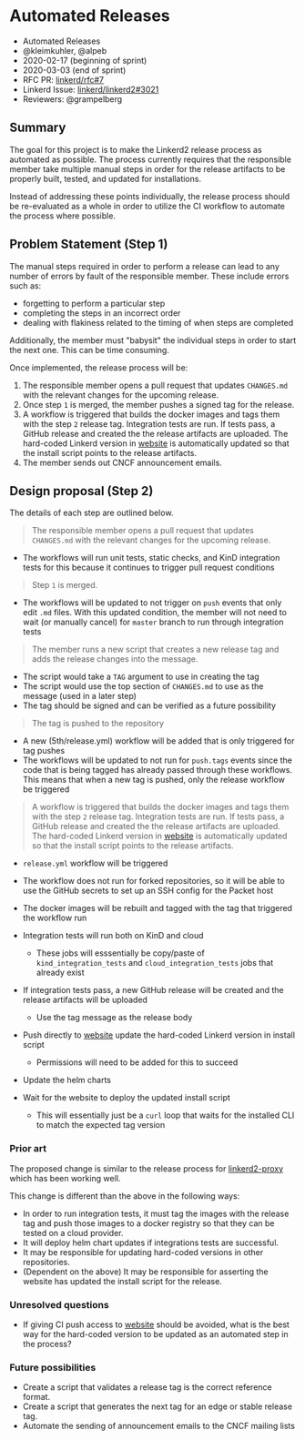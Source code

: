 # Automated Releases

- Automated Releases
- @kleimkuhler, @alpeb
- 2020-02-17 (beginning of sprint)
- 2020-03-03 (end of sprint)
- RFC PR: [linkerd/rfc#7](https://github.com/linkerd/rfc/pull/7)
- Linkerd Issue:
  [linkerd/linkerd2#3021](https://github.com/linkerd/linkerd2/issues/3021)
- Reviewers: @grampelberg

## Summary

[summary]: #summary

The goal for this project is to make the Linkerd2 release process as automated
as possible. The process currently requires that the responsible member take
multiple manual steps in order for the release artifacts to be properly built,
tested, and updated for installations.

Instead of addressing these points individually, the release process should be
re-evaluated as a whole in order to utilize the CI workflow to automate the
process where possible.

## Problem Statement (Step 1)

[problem-statement]: #problem-statement

The manual steps required in order to perform a release can lead to any number
of errors by fault of the responsible member. These include errors such as:

- forgetting to perform a particular step
- completing the steps in an incorrect order
- dealing with flakiness related to the timing of when steps are completed

Additionally, the member must "babysit" the individual steps in order to start
the next one. This can be time consuming.

Once implemented, the release process will be:

1. The responsible member opens a pull request that updates `CHANGES.md` with
   the relevant changes for the upcoming release.
2. Once step `1` is merged, the member pushes a signed tag for the release.
3. A workflow is triggered that builds the docker images and tags them with the
   step `2` release tag. Integration tests are run. If tests pass, a GitHub
   release and created the the release artifacts are uploaded. The hard-coded
   Linkerd version in [website](https://github.com/linkerd/website) is
   automatically updated so that the install script points to the release
   artifacts.
4. The member sends out CNCF announcement emails.

## Design proposal (Step 2)

[design-proposal]: #design-proposal

The details of each step are outlined below.

> The responsible member opens a pull request that updates `CHANGES.md` with the
> relevant changes for the upcoming release.

- The workflows will run unit tests, static checks, and KinD integration tests
  for this because it continues to trigger pull request conditions

> Step `1` is merged.

- The workflows will be updated to not trigger on `push` events that only edit
  `.md` files. With this updated condition, the member will not need to wait (or
  manually cancel) for `master` branch to run through integration tests

> The member runs a new script that creates a new release tag and adds the
> release changes into the message.

- The script would take a `TAG` argument to use in creating the tag
- The script would use the top section of `CHANGES.md` to use as the message
  (used in a later step)
- The tag should be signed and can be verified as a future possibility

> The tag is pushed to the repository

- A new (5th/release.yml) workflow will be added that is only triggered for tag
  pushes
- The workflows will be updated to not run for `push.tags` events since the code
  that is being tagged has already passed through these workflows. This means
  that when a new tag is pushed, only the release workflow be triggered

> A workflow is triggered that builds the docker images and tags them with the
> step `2` release tag. Integration tests are run. If tests pass, a GitHub
> release and created the the release artifacts are uploaded. The hard-coded
> Linkerd version in [website](https://github.com/linkerd/website) is
> automatically updated so that the install script points to the release
> artifacts.

- `release.yml` workflow will be triggered
- The workflow does not run for forked repositories, so it will be able to use
  the GitHub secrets to set up an SSH config for the Packet host
- The docker images will be rebuilt and tagged with the tag that triggered the
  workflow run
- Integration tests will run both on KinD and cloud

  - These jobs will esssentially be copy/paste of `kind_integration_tests` and
      `cloud_integration_tests` jobs that already exist

- If integration tests pass, a new GitHub release will be created and the
  release artifacts will be uploaded

  - Use the tag message as the release body

- Push directly to [website](https://github.com/linkerd/website) update the
  hard-coded Linkerd version in install script

  - Permissions will need to be added for this to succeed

- Update the helm charts
- Wait for the website to deploy the updated install script

  - This will essentially just be a `curl` loop that waits for the installed
      CLI to match the expected tag version

### Prior art

[prior-art]: #prior-art

The proposed change is similar to the release process for
[linkerd2-proxy](https://github.com/linkerd/linkerd2-proxy) which has been
working well.

This change is different than the above in the following ways:

- In order to run integration tests, it must tag the images with the release tag
  and push those images to a docker registry so that they can be tested on a
  cloud provider.
- It will deploy helm chart updates if integrations tests are successful.
- It may be responsible for updating hard-coded versions in other repositories.
- (Dependent on the above) It may be responsible for asserting the website has
  updated the install script for the release.

### Unresolved questions

[unresolved-questions]: #unresolved-questions

- If giving CI push access to [website](https://github.com/linkerd/website)
  should be avoided, what is the best way for the hard-coded version to be
  updated as an automated step in the process?

### Future possibilities

[future-possibilities]: #future-possibilities

- Create a script that validates a release tag is the correct reference format.
- Create a script that generates the next tag for an edge or stable release tag.
- Automate the sending of announcement emails to the CNCF mailing lists
